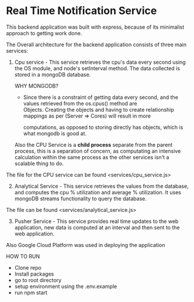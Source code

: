 # Real Time Notification Service


This backend application was built with express, because of its minimalist approach to getting work done.

The Overall architecture for the backend application consists of three main services:

1. Cpu service - This service retrieves the cpu's data every second using the OS module, and node's setInterval method.
   The data collected is stored in a mongoDB database.

   WHY MONGODB?

   - Since there is a constraint of getting data every second, and the values retrieved from the os.cpus() method are      
     Objects. Creating the objects and having to create relationship mappings as per (Server => Cores) will result in more 
     
     computations, as opposed to storing directly has objects, which is what mongodb is good at.

   Also the CPU Service is a **child process** separate from the parent process, this is a separation of concern, as computating an intensive calculation within the same process as the other services isn't a scalable thing to do.

The file for the CPU service can be found <services/cpu_service.js>

2. Analytical Service - This service retrieves the values from the database, and computes the cpu % utilization and average % utilization. It uses mongoDB streams functionality to query the database. 

The file can be found <services/analytical_service.js>


3. Pusher Service - This service provides real time updates to the web application, new data is computed at an interval and then sent to the web application.

Also Google Cloud Platform was used in deploying the application


HOW TO RUN

- Clone repo
- Install packages
- go to root directory
- setup environment using the .env.example
- run npm start

